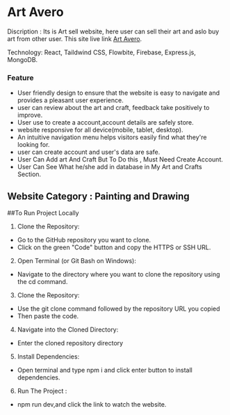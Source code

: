 # Art Avero
Discription : Its is Art sell website, here user can sell their art and aslo buy art from other user.
This site live link [Art Avero](https://art-avero.web.app/).

Technology: React, Taildwind CSS, Flowbite, Firebase, Express.js, MongoDB.

### Feature
* User friendly design to ensure that the website is easy to navigate and provides a pleasant user experience. 
* user can review about the art and craft, feedback take positively to improve.
* User use to create a account,account details are safely store.
* website responsive for all device(mobile, tablet, desktop).
* An intuitive navigation menu helps visitors easily find what they're looking for.
* user can create account and user's data are safe.
* User Can Add art And Craft But To Do this , Must Need Create Account.
* User Can See What he/she add in database in My Art and Crafts Section.

## Website Category : Painting and Drawing

##To Run Project Locally
1. Clone the Repository:
* Go to the GitHub repository you want to clone.
* Click on the green "Code" button and copy the HTTPS or SSH URL.
2. Open Terminal (or Git Bash on Windows):
* Navigate to the directory where you want to clone the repository using the cd command.
3. Clone the Repository:
* Use the git clone command followed by the repository URL you copied
* Then paste the code.
4. Navigate into the Cloned Directory:
* Enter the cloned repository directory
5. Install Dependencies:
* Open terminal and type npm i and click enter button to install dependencies.
6. Run The Project :
* npm run dev,and click the link to watch the website.
